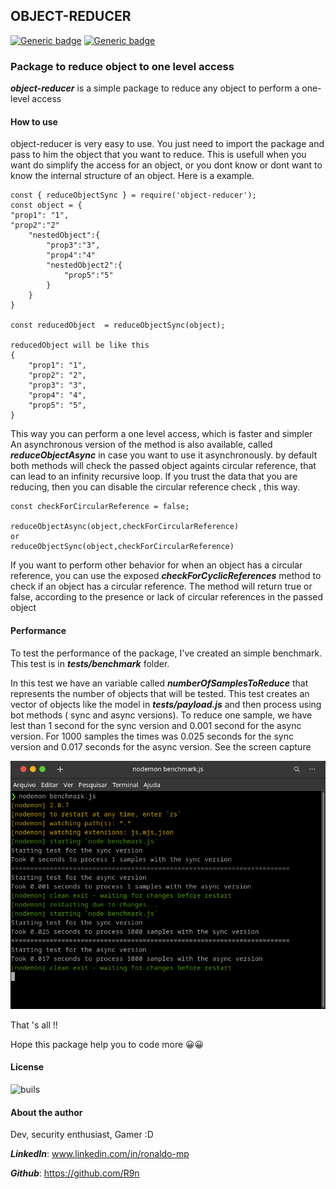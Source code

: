 ## OBJECT-REDUCER

[![Generic badge](https://img.shields.io/badge/codestyle-standart-<COLOR>.svg)](https://shields.io/)
[![Generic badge](https://img.shields.io/badge/dependencies-0-<COLOR>.svg)](https://shields.io/)

### Package to reduce object to one level access

**_object-reducer_** is a simple package to reduce any object to perform a one-level access

#### How to use

object-reducer is very easy to use. You just need to import the package and pass to him the object that you want to reduce. This is usefull when you want do simplify the access for an object, or you dont know or dont want to know the internal structure of an object. Here is a example.

```
const { reduceObjectSync } = require('object-reducer');
const object = {
"prop1": "1",
"prop2":"2"
    "nestedObject":{
        "prop3":"3",
        "prop4":"4"
        "nestedObject2":{
            "prop5":"5"
        }
    }
}

const reducedObject  = reduceObjectSync(object);

reducedObject will be like this
{
    "prop1": "1",
    "prop2": "2",
    "prop3": "3",
    "prop4": "4",
    "prop5": "5",
}
```

This way you can perform a one level access, which is faster and simpler
An asynchronous version of the method is also available, called **_reduceObjectAsync_** in case you want to use it asynchronously.
by default both methods will check the passed object againts circular reference, that can lead to an infinity recursive loop.
If you trust the data that you are reducing, then you can disable the circular reference check , this way.

```
const checkForCircularReference = false;

reduceObjectAsync(object,checkForCircularReference)
or
reduceObjectSync(object,checkForCircularReference)
```

If you want to perform other behavior for when an object has a circular reference, you can use the exposed **_checkForCyclicReferences_** method to check if an object has a circular reference.
The method will return true or false, according to the presence or lack of circular references in the passed object

#### Performance

To test the performance of the package, I've created an simple benchmark.
This test is in **_tests/benchmark_** folder.

In this test we have an variable called **_numberOfSamplesToReduce_** that represents the number of objects that will be tested.
This test creates an vector of objects like the model in **_tests/payload.js_** and then process using bot methods ( sync and async versions).
To reduce one sample, we have lest than 1 second for the sync version and 0.001 second for the async version. For 1000 samples the times was 0.025 seconds for the sync version and 0.017 seconds for the async version.
See the screen capture

![Image](tests/benchmark.png)

That 's all !!

Hope this package help you to code more 😀😀

#### License

![buils](https://img.shields.io/bower/l/mi)

#### About the author

Dev, security enthusiast, Gamer :D

**_LinkedIn_**: www.linkedin.com/in/ronaldo-mp

**_Github_**: https://github.com/R9n
